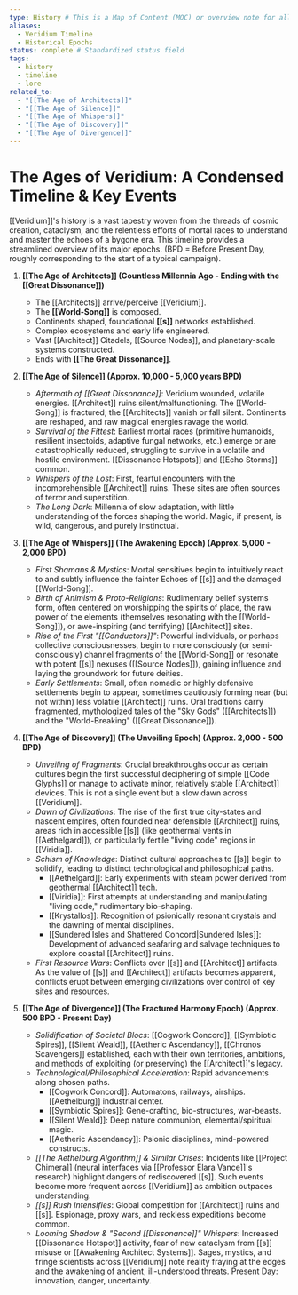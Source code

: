 ```yaml
---
type: History # This is a Map of Content (MOC) or overview note for all Ages
aliases:
  - Veridium Timeline
  - Historical Epochs
status: complete # Standardized status field
tags:
  - history
  - timeline
  - lore
related_to:
  - "[[The Age of Architects]]"
  - "[[The Age of Silence]]"
  - "[[The Age of Whispers]]"
  - "[[The Age of Discovery]]"
  - "[[The Age of Divergence]]"
---
```

# The Ages of Veridium: A Condensed Timeline & Key Events

[[Veridium]]'s history is a vast tapestry woven from the threads of cosmic creation, cataclysm, and the relentless efforts of mortal races to understand and master the echoes of a bygone era. This timeline provides a streamlined overview of its major epochs. (BPD = Before Present Day, roughly corresponding to the start of a typical campaign).

1.  **[[The Age of Architects]] (Countless Millennia Ago - Ending with the [[Great Dissonance]])**
    * The [[Architects]] arrive/perceive [[Veridium]].
    * The **[[World-Song]]** is composed.
    * Continents shaped, foundational **[[s]]** networks established.
    * Complex ecosystems and early life engineered.
    * Vast [[Architect]] Citadels, [[Source Nodes]], and planetary-scale systems constructed.
    * Ends with **[[The Great Dissonance]]**.

2.  **[[The Age of Silence]] (Approx. 10,000 - 5,000 years BPD)**
    * *Aftermath of [[Great Dissonance]]*: Veridium wounded, volatile energies. [[Architect]] ruins silent/malfunctioning. The [[World-Song]] is fractured; the [[Architects]] vanish or fall silent. Continents are reshaped, and raw magical energies ravage the world.
    * *Survival of the Fittest*: Earliest mortal races (primitive humanoids, resilient insectoids, adaptive fungal networks, etc.) emerge or are catastrophically reduced, struggling to survive in a volatile and hostile environment. [[Dissonance Hotspots]] and [[Echo Storms]] common.
    * *Whispers of the Lost*: First, fearful encounters with the incomprehensible [[Architect]] ruins. These sites are often sources of terror and superstition.
    * *The Long Dark*: Millennia of slow adaptation, with little understanding of the forces shaping the world. Magic, if present, is wild, dangerous, and purely instinctual.

3.  **[[The Age of Whispers]] (The Awakening Epoch) (Approx. 5,000 - 2,000 BPD)**
    * *First Shamans & Mystics*: Mortal sensitives begin to intuitively react to and subtly influence the fainter Echoes of [[s]] and the damaged [[World-Song]].
    * *Birth of Animism & Proto-Religions*: Rudimentary belief systems form, often centered on worshipping the spirits of place, the raw power of the elements (themselves resonating with the [[World-Song]]), or awe-inspiring (and terrifying) [[Architect]] sites.
    * *Rise of the First "[[Conductors]]"*: Powerful individuals, or perhaps collective consciousnesses, begin to more consciously (or semi-consciously) channel fragments of the [[World-Song]] or resonate with potent [[s]] nexuses ([[Source Nodes]]), gaining influence and laying the groundwork for future deities.
    * *Early Settlements*: Small, often nomadic or highly defensive settlements begin to appear, sometimes cautiously forming near (but not within) less volatile [[Architect]] ruins. Oral traditions carry fragmented, mythologized tales of the "Sky Gods" ([[Architects]]) and the "World-Breaking" ([[Great Dissonance]]).

4.  **[[The Age of Discovery]] (The Unveiling Epoch) (Approx. 2,000 - 500 BPD)**
    * *Unveiling of Fragments*: Crucial breakthroughs occur as certain cultures begin the first successful deciphering of simple [[Code Glyphs]] or manage to activate minor, relatively stable [[Architect]] devices. This is not a single event but a slow dawn across [[Veridium]].
    * *Dawn of Civilizations*: The rise of the first true city-states and nascent empires, often founded near defensible [[Architect]] ruins, areas rich in accessible [[s]] (like geothermal vents in [[Aethelgard]]), or particularly fertile "living code" regions in [[Viridia]].
    * *Schism of Knowledge*: Distinct cultural approaches to [[s]] begin to solidify, leading to distinct technological and philosophical paths.
        * [[Aethelgard]]: Early experiments with steam power derived from geothermal [[Architect]] tech.
        * [[Viridia]]: First attempts at understanding and manipulating "living code," rudimentary bio-shaping.
        * [[Krystallos]]: Recognition of psionically resonant crystals and the dawning of mental disciplines.
        * [[Sundered Isles and Shattered Concord|Sundered Isles]]: Development of advanced seafaring and salvage techniques to explore coastal [[Architect]] ruins.
    * *First Resource Wars*: Conflicts over [[s]] and [[Architect]] artifacts. As the value of [[s]] and [[Architect]] artifacts becomes apparent, conflicts erupt between emerging civilizations over control of key sites and resources.

5.  **[[The Age of Divergence]] (The Fractured Harmony Epoch) (Approx. 500 BPD - Present Day)**
    * *Solidification of Societal Blocs*: [[Cogwork Concord]], [[Symbiotic Spires]], [[Silent Weald]], [[Aetheric Ascendancy]], [[Chronos Scavengers]] established, each with their own territories, ambitions, and methods of exploiting (or preserving) the [[Architect]]'s legacy.
    * *Technological/Philosophical Acceleration*: Rapid advancements along chosen paths.
        * [[Cogwork Concord]]: Automatons, railways, airships. [[Aethelburg]] industrial center.
        * [[Symbiotic Spires]]: Gene-crafting, bio-structures, war-beasts.
        * [[Silent Weald]]: Deep nature communion, elemental/spiritual magic.
        * [[Aetheric Ascendancy]]: Psionic disciplines, mind-powered constructs.
    * *[[The Aethelburg Algorithm]] & Similar Crises*: Incidents like [[Project Chimera]] (neural interfaces via [[Professor Elara Vance]]'s research) highlight dangers of rediscovered [[s]]. Such events become more frequent across [[Veridium]] as ambition outpaces understanding.
    * *[[s]] Rush Intensifies*: Global competition for [[Architect]] ruins and [[s]]. Espionage, proxy wars, and reckless expeditions become common.
    * *Looming Shadow & "Second [[Dissonance]]" Whispers*: Increased [[Dissonance Hotspot]] activity, fear of new cataclysm from [[s]] misuse or [[Awakening Architect Systems]]. Sages, mystics, and fringe scientists across [[Veridium]] note reality fraying at the edges and the awakening of ancient, ill-understood threats. Present Day: innovation, danger, uncertainty.